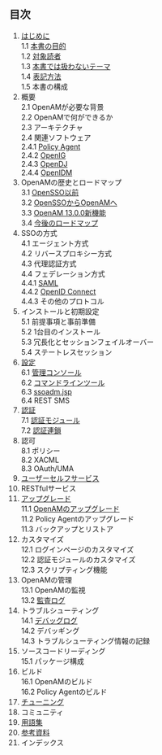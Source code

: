 ## 目次

1. [はじめに](introduction.md)  
 1.1 [本書の目的](purpose_of_this_book.md)  
 1.2 [対象読者](target-reader.md)   
 1.3 [本書では扱わないテーマ](untouched-theme.md)  
 1.4 [表記方法](conventions.md)  
 1.5 本書の構成  
2. 概要  
 2.1 OpenAMが必要な背景  
 2.2 OpenAMで何ができるか  
 2.3 アーキテクチャ  
 2.4 関連ソフトウェア  
 2.4.1 [Policy Agent](policy-agent.md)   
 2.4.2 [OpenIG](openig.md)  
 2.4.3 [OpenDJ](opendj.md)  
 2.4.4 [OpenIDM](openidm.md)  
3. OpenAMの歴史とロードマップ  
 3.1 [OpenSSO以前](history-of-opensso.md)  
 3.2 [OpenSSOからOpenAMへ](history-of-openam.md)  
 3.3 [OpenAM 13.0.0新機能](openam13-new-feature.md)  
 3.4 [今後のロードマップ](roadmap.md)  
4. SSOの方式  
 4.1 エージェント方式  
 4.2 リバースプロキシー方式  
 4.3 代理認証方式  
 4.4 フェデレーション方式  
 4.4.1 [SAML](saml.md)  
 4.4.2 [OpenID Connect](openid-connect.md)  
 4.4.3 その他のプロトコル  
5. インストールと初期設定  
 5.1 前提事項と事前準備  
 5.2 1台目のインストール  
 5.3 冗長化とセッションフェイルオーバー  
 5.4 ステートレスセッション  
6. [設定](configuration.md)  
 6.1 [管理コンソール](admin-console.md)   
 6.2 [コマンドラインツール](command-line-tools.md)   
 6.3 [ssoadm.jsp](ssoadm-jsp.md)   
 6.4 REST SMS  
7. [認証](authn.md)  
 7.1 [認証モジュール](authn_modules.md)   
 7.2 [認証連鎖](authn_chain.md)     
8. 認可  
 8.1 ポリシー   
 8.2 XACML   
 8.3 OAuth/UMA   
9. [ユーザーセルフサービス](user-self-service.md)  
10. RESTfulサービス  
11. [アップグレード](upgrade.md)  
 11.1 [OpenAMのアップグレード](upgrade-of-openam.md)   
 11.2 Policy Agentのアップグレード   
 11.3 バックアップとリストア   
12. カスタマイズ  
 12.1 ログインページのカスタマイズ   
 12.2 認証モジュールのカスタマイズ  
 12.3 スクリプティング機能  
13. OpenAMの管理  
 13.1 OpenAMの監視  
 13.2 [監査ログ](audit-log.md)  
14. トラブルシューティング  
 14.1 [デバッグログ](debug-log.md)  
 14.2 デバッギング  
 14.3 トラブルシューティング情報の記録  
15. ソースコードリーディング  
 15.1 パッケージ構成  
16. ビルド  
 16.1 OpenAMのビルド  
 16.2 Policy Agentのビルド  
17. [チューニング](tuning.md)　 
18. コミュニティ
19. [用語集](glossary.md)  
20. [参考資料](reference.md)  
21. インデックス
